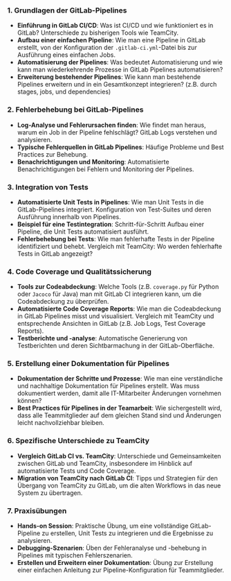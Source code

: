 ### 1. **Grundlagen der GitLab-Pipelines**

- **Einführung in GitLab CI/CD**: Was ist CI/CD und wie funktioniert es in GitLab? Unterschiede zu bisherigen Tools wie TeamCity.
- **Aufbau einer einfachen Pipeline**: Wie man eine Pipeline in GitLab erstellt, von der Konfiguration der `.gitlab-ci.yml`-Datei bis zur Ausführung eines einfachen Jobs.
- **Automatisierung der Pipelines**: Was bedeutet Automatisierung und wie kann man wiederkehrende Prozesse in GitLab Pipelines automatisieren?
- **Erweiterung bestehender Pipelines**: Wie kann man bestehende Pipelines erweitern und in ein Gesamtkonzept integrieren? (z.B. durch stages, jobs, und dependencies)

### 2. **Fehlerbehebung bei GitLab-Pipelines**

- **Log-Analyse und Fehlerursachen finden**: Wie findet man heraus, warum ein Job in der Pipeline fehlschlägt? GitLab Logs verstehen und analysieren.
- **Typische Fehlerquellen in GitLab Pipelines**: Häufige Probleme und Best Practices zur Behebung.
- **Benachrichtigungen und Monitoring**: Automatisierte Benachrichtigungen bei Fehlern und Monitoring der Pipelines.

### 3. **Integration von Tests**

- **Automatisierte Unit Tests in Pipelines**: Wie man Unit Tests in die GitLab-Pipelines integriert. Konfiguration von Test-Suites und deren Ausführung innerhalb von Pipelines.
- **Beispiel für eine Testintegration**: Schritt-für-Schritt Aufbau einer Pipeline, die Unit Tests automatisiert ausführt.
- **Fehlerbehebung bei Tests**: Wie man fehlerhafte Tests in der Pipeline identifiziert und behebt. Vergleich mit TeamCity: Wo werden fehlerhafte Tests in GitLab angezeigt?

### 4. **Code Coverage und Qualitätssicherung**

- **Tools zur Codeabdeckung**: Welche Tools (z.B. `coverage.py` für Python oder `Jacoco` für Java) man mit GitLab CI integrieren kann, um die Codeabdeckung zu überprüfen.
- **Automatisierte Code Coverage Reports**: Wie man die Codeabdeckung in GitLab Pipelines misst und visualisiert. Vergleich mit TeamCity und entsprechende Ansichten in GitLab (z.B. Job Logs, Test Coverage Reports).
- **Testberichte und -analyse**: Automatische Generierung von Testberichten und deren Sichtbarmachung in der GitLab-Oberfläche.

### 5. **Erstellung einer Dokumentation für Pipelines**

- **Dokumentation der Schritte und Prozesse**: Wie man eine verständliche und nachhaltige Dokumentation für Pipelines erstellt. Was muss dokumentiert werden, damit alle IT-Mitarbeiter Änderungen vornehmen können?
- **Best Practices für Pipelines in der Teamarbeit**: Wie sichergestellt wird, dass alle Teammitglieder auf dem gleichen Stand sind und Änderungen leicht nachvollziehbar bleiben.

### 6. **Spezifische Unterschiede zu TeamCity**

- **Vergleich GitLab CI vs. TeamCity**: Unterschiede und Gemeinsamkeiten zwischen GitLab und TeamCity, insbesondere im Hinblick auf automatisierte Tests und Code Coverage.
- **Migration von TeamCity nach GitLab CI**: Tipps und Strategien für den Übergang von TeamCity zu GitLab, um die alten Workflows in das neue System zu übertragen.

### 7. **Praxisübungen**

- **Hands-on Session**: Praktische Übung, um eine vollständige GitLab-Pipeline zu erstellen, Unit Tests zu integrieren und die Ergebnisse zu analysieren.
- **Debugging-Szenarien**: Üben der Fehleranalyse und -behebung in Pipelines mit typischen Fehlerszenarien.
- **Erstellen und Erweitern einer Dokumentation**: Übung zur Erstellung einer einfachen Anleitung zur Pipeline-Konfiguration für Teammitglieder.
